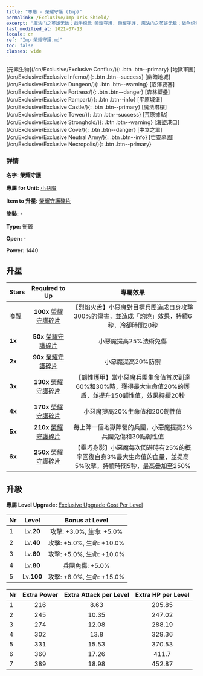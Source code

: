 ```yaml
---
title: "專屬 - 榮耀守護 (Imp)"
permalink: /Exclusive/Imp Iris Shield/
excerpt: "魔法门之英雄无敌：战争纪元 榮耀守護. 榮耀守護. 魔法门之英雄无敌：战争纪元 專屬 榮耀守護. 小惡魔 專屬."
last_modified_at: 2021-07-13
locale: cn
ref: "Imp 榮耀守護.md"
toc: false
classes: wide
---
```

 [元素生物](/cn/Exclusive/Exclusive Conflux/){: .btn .btn--primary} [地獄軍團](/cn/Exclusive/Exclusive Inferno/){: .btn .btn--success} [幽暗地城](/cn/Exclusive/Exclusive Dungeon/){: .btn .btn--warning} [沼澤要塞](/cn/Exclusive/Exclusive Fortress/){: .btn .btn--danger} [森林壁壘](/cn/Exclusive/Exclusive Rampart/){: .btn .btn--info} [平原城堡](/cn/Exclusive/Exclusive Castle/){: .btn .btn--primary} [魔法塔樓](/cn/Exclusive/Exclusive Tower/){: .btn .btn--success} [荒原據點](/cn/Exclusive/Exclusive Stronghold/){: .btn .btn--warning} [海盜港口](/cn/Exclusive/Exclusive Cove/){: .btn .btn--danger} [中立之軍](/cn/Exclusive/Exclusive Neutral Army/){: .btn .btn--info} [亡靈墓園](/cn/Exclusive/Exclusive Necropolis/){: .btn .btn--primary} 

### 詳情
 **名字: 榮耀守護** 

 **專屬 for Unit:** [小惡魔](/cn/units/Imp/) 

 **Item to 升星:** [榮耀守護碎片](/cn/Items/con_913/)

 **塗裝:** -

 **Type:** 衝鋒

 **Open:** -

 **Power:** 1440

## 升星

  |     Stars    |  Required to Up | 專屬效果 |
  |:-------------|:---------------:|:---------------:|
  |  喚醒  | **100x** [榮耀守護碎片](/cn/Items/con_913/) | 【烈焰火舌】小惡魔對目標兵團造成自身攻擊300%的傷害，並造成「灼燒」效果，持續6秒，冷卻時間20秒 |
  | **1x** <i class="fas fa-star"/> | **50x** [榮耀守護碎片](/cn/Items/con_913/) | 小惡魔提高25%法術免傷 |
  | **2x** <i class="fas fa-star"/> | **90x** [榮耀守護碎片](/cn/Items/con_913/) | 小惡魔提高20%防禦 |
  | **3x** <i class="fas fa-star"/> | **130x** [榮耀守護碎片](/cn/Items/con_913/) | 【韌性護甲】當小惡魔兵團生命值首次到達60%和30%時，獲得最大生命值20%的護盾，並提升150韌性值，效果持續20秒 |
  | **4x** <i class="fas fa-star"/> | **170x** [榮耀守護碎片](/cn/Items/con_913/) | 小惡魔提高20%生命值和200韌性值 |
  | **5x** <i class="fas fa-star"/> | **210x** [榮耀守護碎片](/cn/Items/con_913/) | 每上陣一個地獄陣營的兵團，小惡魔提高2%兵團免傷和30點韌性值 |
  | **6x** <i class="fas fa-star"/> | **250x** [榮耀守護碎片](/cn/Items/con_913/) | 【靈巧身影】小惡魔每次閃避時有25%的概率回復自身3%最大生命值的血量，並提高5%攻擊，持續時間5秒，最高疊加至250% |


## 升級
 **專屬 Level Upgrade:** [Exclusive Upgrade Cost Per Level](/Exclusive/ExclusiveUpgradeCostPerLevel/)

  |  Nr  |   Level  | Bonus at Level |
  |:-----|:--------:|:--------------:|
  | 1 | Lv.**20** | 攻擊: +3.0%, 生命: +5.0% |
  | 2 | Lv.**40** | 攻擊: +5.0%, 生命: +10.0% |
  | 3 | Lv.**60** | 攻擊: +5.0%, 生命: +10.0% |
  | 4 | Lv.**80** | 兵團免傷: +5.0% |
  | 5 | Lv.**100** | 攻擊: +8.0%, 生命: +15.0% |


  |  Nr  |  Extra Power | Extra Attack per Level | Extra HP per Level |
  |:-----|:--------:|:--------:|:--------:|
  | 1 | 216 | 8.63 | 205.85 |
  | 2 | 245 | 10.35 | 247.02 |
  | 3 | 274 | 12.08 | 288.19 |
  | 4 | 302 | 13.8 | 329.36 |
  | 5 | 331 | 15.53 | 370.53 |
  | 6 | 360 | 17.26 | 411.7 |
  | 7 | 389 | 18.98 | 452.87 |


